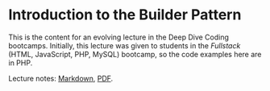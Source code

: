 # Introduction to the Builder Pattern

This is the content for an evolving lecture in the Deep Dive Coding bootcamps. Initially, this 
lecture was given to students in the _Fullstack_ (HTML, JavaScript, PHP, MySQL) bootcamp, so the 
code examples here are in PHP.

Lecture notes: [Markdown](lecture.md), [PDF](Introduction%20to%20the%20Builder%20Pattern%20in%20PHP.pdf).
